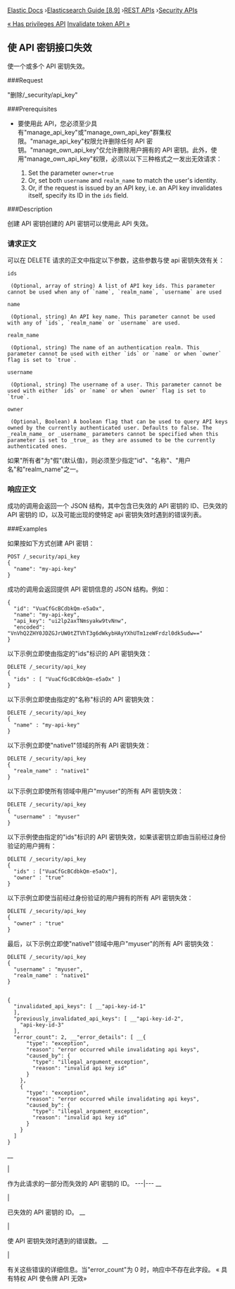 

[Elastic Docs](/guide/) ›[Elasticsearch Guide [8.9]](index.md) ›[REST
APIs](rest-apis.md) ›[Security APIs](security-api.md)

[« Has privileges API](security-api-has-privileges.md) [Invalidate token API
»](security-api-invalidate-token.md)

## 使 API 密钥接口失效

使一个或多个 API 密钥失效。

###Request

"删除/_security/api_key"

###Prerequisites

* 要使用此 API，您必须至少具有"manage_api_key"或"manage_own_api_key"群集权限。"manage_api_key"权限允许删除任何 API 密钥。"manage_own_api_key"仅允许删除用户拥有的 API 密钥。此外，使用"manage_own_api_key"权限，必须以以下三种格式之一发出无效请求：

    1. Set the parameter `owner=true`
    2. Or, set both `username` and `realm_name` to match the user's identity. 
    3. Or, if the request is issued by an API key, i.e. an API key invalidates itself, specify its ID in the `ids` field. 

###Description

创建 API 密钥创建的 API 密钥可以使用此 API 失效。

### 请求正文

可以在 DELETE 请求的正文中指定以下参数，这些参数与使 api 密钥失效有关：

`ids`

     (Optional, array of string) A list of API key ids. This parameter cannot be used when any of `name`, `realm_name`, `username` are used 
`name`

     (Optional, string) An API key name. This parameter cannot be used with any of `ids`, `realm_name` or `username` are used. 
`realm_name`

     (Optional, string) The name of an authentication realm. This parameter cannot be used with either `ids` or `name` or when `owner` flag is set to `true`. 
`username`

     (Optional, string) The username of a user. This parameter cannot be used with either `ids` or `name` or when `owner` flag is set to `true`. 
`owner`

     (Optional, Boolean) A boolean flag that can be used to query API keys owned by the currently authenticated user. Defaults to false. The _realm_name_ or _username_ parameters cannot be specified when this parameter is set to _true_ as they are assumed to be the currently authenticated ones. 

如果"所有者"为"假"(默认值)，则必须至少指定"id"、"名称"、"用户名"和"realm_name"之一。

### 响应正文

成功的调用会返回一个 JSON 结构，其中包含已失效的 API 密钥的 ID、已失效的 API 密钥的 ID，以及可能出现的使特定 api 密钥失效时遇到的错误列表。

###Examples

如果按如下方式创建 API 密钥：

    
    
    POST /_security/api_key
    {
      "name": "my-api-key"
    }

成功的调用会返回提供 API 密钥信息的 JSON 结构。例如：

    
    
    {
      "id": "VuaCfGcBCdbkQm-e5aOx",
      "name": "my-api-key",
      "api_key": "ui2lp2axTNmsyakw9tvNnw",
      "encoded": "VnVhQ2ZHY0JDZGJrUW0tZTVhT3g6dWkybHAyYXhUTm1zeWFrdzl0dk5udw=="
    }

以下示例立即使由指定的"ids"标识的 API 密钥失效：

    
    
    DELETE /_security/api_key
    {
      "ids" : [ "VuaCfGcBCdbkQm-e5aOx" ]
    }

以下示例立即使由指定的"名称"标识的 API 密钥失效：

    
    
    DELETE /_security/api_key
    {
      "name" : "my-api-key"
    }

以下示例立即使"native1"领域的所有 API 密钥失效：

    
    
    DELETE /_security/api_key
    {
      "realm_name" : "native1"
    }

以下示例立即使所有领域中用户"myuser"的所有 API 密钥失效：

    
    
    DELETE /_security/api_key
    {
      "username" : "myuser"
    }

以下示例使由指定的"ids"标识的 API 密钥失效，如果该密钥立即由当前经过身份验证的用户拥有：

    
    
    DELETE /_security/api_key
    {
      "ids" : ["VuaCfGcBCdbkQm-e5aOx"],
      "owner" : "true"
    }

以下示例立即使当前经过身份验证的用户拥有的所有 API 密钥失效：

    
    
    DELETE /_security/api_key
    {
      "owner" : "true"
    }

最后，以下示例立即使"native1"领域中用户"myuser"的所有 API 密钥失效：

    
    
    DELETE /_security/api_key
    {
      "username" : "myuser",
      "realm_name" : "native1"
    }
    
    
    {
      "invalidated_api_keys": [ __"api-key-id-1"
      ],
      "previously_invalidated_api_keys": [ __"api-key-id-2",
        "api-key-id-3"
      ],
      "error_count": 2, __"error_details": [ __{
          "type": "exception",
          "reason": "error occurred while invalidating api keys",
          "caused_by": {
            "type": "illegal_argument_exception",
            "reason": "invalid api key id"
          }
        },
        {
          "type": "exception",
          "reason": "error occurred while invalidating api keys",
          "caused_by": {
            "type": "illegal_argument_exception",
            "reason": "invalid api key id"
          }
        }
      ]
    }

__

|

作为此请求的一部分而失效的 API 密钥的 ID。   ---|---    __

|

已失效的 API 密钥的 ID。   __

|

使 API 密钥失效时遇到的错误数。   __

|

有关这些错误的详细信息。当"error_count"为 0 时，响应中不存在此字段。   « 具有特权 API 使令牌 API 无效»